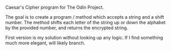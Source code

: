 Caesar's Cipher program for The Odin Project.

The goal is to create a program / method which accepts a string and a shift number. The method shifts each letter of the string up or down the alphabet by the provided number, and returns the encrypted string.

First version is my solution without looking up any logic. If I find something much more elegant, will likely branch.